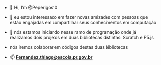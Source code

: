- 👋 Hi, I’m @Peperigos10
- 👀 eu estou interessado em fazer novas amizades com pessoas que estão engajadas em compartilhar seus conhecimentos em computação

- 🌱 nós estamos iniciando nesse ramo de programação onde já realizamos dois projetos em duas bibliotecas distintas: Scratch e P5.js
- nós iremos colaborar em códigos destas duas bibliotecas
- 📫 **Fernandez.thiago@escola.pr.gov.br** 

<!---
Peperigos10/Peperigos10 is a ✨ special ✨ repository because its `README.md` (this file) appears on your GitHub profile.
You can click the Preview link to take a look at your changes.
--->
